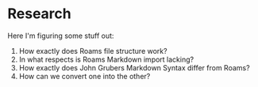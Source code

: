 
# Research #

Here I'm figuring some stuff out:

1. How exactly does Roams file structure work?
2. In what respects is Roams Markdown import lacking?
3. How exactly does John Grubers Markdown Syntax differ from Roams?
4. How can we convert one into the other?